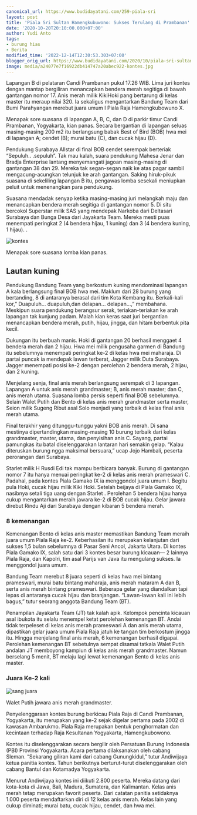 ```yaml
---
canonical_url: https://www.budidayatani.com/259-piala-sri
layout: post
title: 'Piala Sri Sultan Hamengkubuwono: Sukses Terulang di Prambanan'
date: '2020-10-20T20:10:00.000+07:00'
author: Yudi Anto
tags:
- burung hias
- Berita
modified_time: '2022-12-14T12:30:53.303+07:00'
blogger_orig_url: https://www.budidayatani.com/2020/10/piala-sri-sultan-hamengkubuwono-sukses.html
image: media/a24077e7f16922db414747a20abec922-kontes.jpg
---
```

Lapangan B di pelataran Candi Prambanan pukul 17.26 WIB. Lima juri kontes dengan mantap bergiliran menancapkan bendera merah segitiga di bawah gantangan nomor 17. Anis merah milik KikiHoki pang bertarung di kelas master itu meraup nilai 320. Ia sekaligus mengantarkan Bandung Team dari Bumi Parahyangan merebut juara umum I Piala Raja Hamengkubowuno X.

 Menapak sore suasana di lapangan A, B, C, dan D di parkir timur Candi Prambanan, Yogyakarta, kian panas. Secara bergantian di lapangan seluas masing-masing 200 m2 itu berlangsung babak Best of Bird (BOB) hwa mei di lapangan A; cendet (B); murai batu (C), dan cucak hijau (D).

 Pendukung Surabaya Allstar di final BOB cendet serempak berteriak “Sepuluh.. .sepuluh”. Tak mau kalah, suara pendukung Mahesa Jenar dan Bradja Enterprise lantang menyemangati jagoan masing-masing di gantangan 38 dan 29. Mereka tak segan-segan naik ke atas pagar sambil mengacung-acungkan telunjuk ke arah gantangan. Saking hiruk-pikuk suasana di sekeliling lapangan B itu, pengawas lomba sesekali meniupkan peluit untuk menenangkan para pendukung.

 Suasana mendadak senyap ketika masing-masing juri melangkah maju dan menancapkan bendera merah segitiga di gantangan nomor 5. Di situ bercokol Superstar milik SAS yang mendepak Narkoba dari Deltasari Surabaya dan Bunga Desa dari Jayakarta Team. Mereka mesti puas menempati peringkat 2 (4 bendera hijau, 1 kuning) dan 3 (4 bendera kuning, 1 hijau). .

 ![kontes](https://blogger.googleusercontent.com/img/b/R29vZ2xl/AVvXsEjAFKKZ8Oph0lfeUbxDOL3BWHrkFB09ijLzmh8lkYg07uH14GI1ZRlEoJqsqhL8JbIl_pIAciIT0IRDcfZTZQKSWfBHQx6Kj1F0wqoFvAnLRY0lCFWGJvoIXLxaFSsY9Rv8Jzl7rVFwGtBE/s0/kontes.jpg) 

Menapak sore suasana lomba kian panas.

## Lautan kuning

 Pendukung Bandung Team yang berkostum kuning mendominasi lapangan A kala berlangsung final BOB hwa mei. Maklum dari 28 burung yang bertanding, 8 di antaranya berasal dari tim Kota Kembang itu. Berkali-kali kor,” Duapuluh... duapuluh,dan delapan... delapan...,” membahana. Meskipun suara pendukung berangsur serak, teriakan-teriakan ke arah lapangan tak kunjung padam. Malah kian keras saat juri bergantian menancapkan bendera merah, putih, hijau, jingga, dan hitam berbentuk pita kecil.

 Dukungan itu berbuah manis. Hoki di gantangan 20 berhasil menggaet 4 bendera merah dan 2 hijau. Hwa mei milik pengusaha garmen di Bandung itu sebelumnya menempati peringkat ke-2 di kelas hwa mei maharaja. Di partai puncak ia mendepak lawan terberat, Jagger milik Duta Surabaya. Jagger menempati posisi ke-2 dengan perolehan 2 bendera merah, 2 hijau, dan 2 kuning.

 Menjelang senja, final anis merah berlangsung serempak di 3 lapangan. Lapangan A untuk anis merah grandmaster; B, anis merah master; dan C, anis merah utama. Suasana lomba persis seperti final BOB sebelumnya. Selain Walet Putih dan Bento di kelas anis merah grandmaster serta master, Seion milik Sugeng Ribut asal Solo menjadi yang terbaik di kelas final anis merah utama.

 Final terakhir yang ditunggu-tunggu yakni BOB anis merah. Di sana mestinya dipertandingkan masing-masing 10 burung terbaik dari kelas grandmaster, master, utama, dan penyisihan anis C. Sayang, partai pamungkas itu batal diselenggarakan lantaran hari semakin gelap. “Kalau diteruskan burung ngga maksimal bersuara,” ucap Jojo Hambali, peserta perorangan dari Surabaya.

 Starlet milik H Rusdi Edi tak mampu berbicara banyak. Burung di gantangan nomor 7 itu hanya menuai peringkat ke-2 di kelas anis merah prameswari C. Padahal, pada kontes Piala Gamako IX ia menggondol juara umum I. Begitu pula Hoki, cucak hijau milik Kiki Hoki. Setelah beijaya di Piala Gamako IX, nasibnya setali tiga uang dengan Starlet . Perolehan 5 bendera hijau hanya cukup mengantarkan meraih jawara ke-2 di BOB cucak hijau. Gelar jawara direbut Rindu Aji dari Surabaya dengan kibaran 5 bendera merah.

 ### 8 kemenangan

 Kemenangan Bento di kelas anis master memastikan Bandung Team meraih juara umum Piala Raja ke-2. Keberhasilan itu merupakan kelanjutan dari sukses 1,5 bulan sebelumnya di Pasar Seni Ancol, Jakarta Utara. Di kontes Piala Gamako IX, salah satu dari 3 kontes besar burung kicauan— 2 lainnya Piala Raja, dan Kapolri, tim asal Parijs van Java itu mengulang sukses. Ia menggondol juara umum.

 Bandung Team merebut 8 juara seperti di kelas hwa mei bintang prameswari, murai batu bintang maharaja, anis merah mataram A dan B, serta anis merah bintang prameswari. Beberapa gelar yang diandalkan tapi lepas di antaranya cucak hijau dan branjangan. “Lawan-lawan kali ini lebih bagus,” tutur seorang anggota Bandung Team (BT).

 Penampilan Jayakarta Team (JT) tak kalah apik. Kelompok pencinta kicauan asal ibukota itu selalu menempel ketat perolehan kemenangan BT. Andai tidak terpeleset di kelas anis merah prameswari A dan anis merah utama, dipastikan gelar juara umum Piala Raja jatuh ke tangan tim berkostum jingga itu. Hingga menjelang final anis merah, 6 kemenangan berhasil digapai. Perolehan kemenangan BT sebetulnya sempat disamai tatkala Walet Putih andalan JT memboyong kampiun di kelas anis merah grandmaster. Namun berselang 5 menit, BT melaju lagi lewat kemenangan Bento di kelas anis master.

 ### Juara Ke-2 kali

 ![sang juara](https://blogger.googleusercontent.com/img/b/R29vZ2xl/AVvXsEhdWKsiI-a4vKyTAGzNbMDYyDL8vWUxuzmZnpfWus_K8YaJ7rTE3qcl30n7Sb63pjwc9w7f29P_uhhUn_0RPGk2TLtwEzaeUpRYUop8clAqpe53VFOWucZbqTB7JswJSD7yhiyc3oBK5YS6/s0/juara_kontes.jpg) 

Walet Putih jawara anis merah grandmaster.

Penyelenggaraan kontes burung berkicau Piala Raja di Candi Prambanan, Yogyakarta, itu merupakan yang ke-2 sejak digelar pertama pada 2002 di kawasan Ambarukmo. Piala Raja merupakan bentuk penghormatan dan kecintaan terhadap Raja Kesultanan Yogyakarta, Hamengkubowono.

 Kontes itu diselenggarakan secara bergilir oleh Persatuan Burung Indonesia (PBI) Provinsi Yogyakarta. Acara pertama dilaksanakan oleh cabang Sleman. “Sekarang giliran kami dari cabang Gunungkidul,” tutur Andiwijaya ketua panitia kontes. Tahun berikutnya berturut-turut diselenggarakan oleh cabang Bantul dan Kotamadya Yogyakarta.

 Menurut Andiwijaya kontes ini diikuti 2.800 peserta. Mereka datang dari kota-kota di Jawa, Bali, Madura, Sumatera, dan Kalimantan. Kelas anis merah tetap merupakan favorit peserta. Dari catatan panitia setidaknya 1.000 peserta mendaftarkan diri di 12 kelas anis merah. Kelas lain yang cukup diminati; murai batu, cucak hijau, cendet, dan hwa mei.

